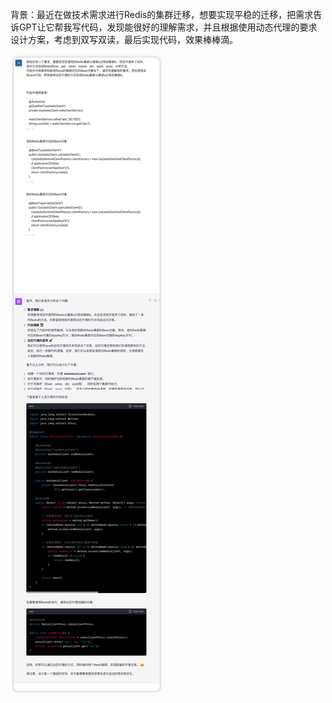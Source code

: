 背景：最近在做技术需求进行Redis的集群迁移，想要实现平稳的迁移，把需求告诉GPT让它帮我写代码，发现能很好的理解需求，并且根据使用动态代理的要求设计方案，考虑到双写双读，最后实现代码，效果棒棒滴。


![](../attachment/Pasted%20image%2020231011150217.png)
